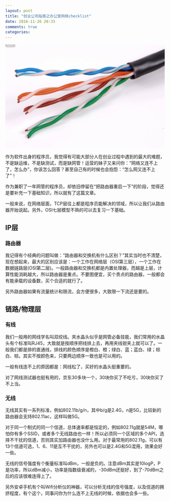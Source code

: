 ```yaml
---
layout: post
title: "创业公司指南之办公室网络checklist"
date: 2016-11-26 20:33
comments: true
categories: 
---
```


![](/images/posts/netwire.jpg)

作为软件出身的程序员，我觉得有可能大部分人在创业过程中遇到的最大的难题，不是缺运维，不是缺测试，而是缺网管！运营的妹子又来问你：“网络又连不上了，怎么办”，你该怎么回答？甚至自己有的时候也会抱怨：“怎么网又连不上了”！

作为兼职了一年网管的程序员，却依旧停留在“把路由器重启一下”的阶段，觉得还是要补充一下基础知识，所以就有了这篇文章。

<!--more-->

一般来说，在网络层面，TCP层往上都是程序员能解决的领域，所以让我们从路由器开始说起。另外，OSI七层模型不熟的可以去复习一下基础。

## IP层

### 路由器

我记得有个经典的问题叫做：“路由器和交换机有什么区别？”其实当时也不清楚，现在想起来，最大的区别应该是：一个工作在网络层（OSI第三层），一个工作在数据链路层(OSI第二层)。一般路由器和交换机都是内置处理器，而越是上层，计算性能消耗越大，所以路由器是重点。不要图便宜，买个贵点的路由器，一般都会有能承载的设备数，买个合适的就行了。

另外路由器如果有流量统计和限流，会方便很多，大致限一下流还是要的。

## 链路/物理层

### 有线

我们一般用的网线学名叫双绞线。夹水晶头似乎是网管必备技能，我们常用的水晶头有个标准叫RJ45，大致就是按顺序把线排上去，再用夹线钳夹上就可以了。一般我们都是排的直通线，排线的颜色顺序是橙白、橙；绿白、蓝；蓝白、绿；棕白、棕。其实不按颜色来，只要两边顺序一致也是可以用的。

一般有线连不上的原因都是：网线松了，买好的水晶头挺重要的。

对了网线测试器也挺有用的，京东30多块一个，30块你买了不吃亏，30块你买了不上当。

### 无线

无线其实有一系列标准，例如802.11b/g/n，其中b/g是2.4G，n是5G，比较新的路由器会支持802.11ac，这样叫做5G。

对于同一个制式的同一个信道，总体速率都是恒定的，例如802.11g就是54M，哪怕你有多个SSID，或者多个无线路由也一样！所以必须同一个区域的多个API，选择不干扰的信道，否则其实加路由器也没什么用。对于最常用的802.11g，可以有13个信道可选，1、6、11是互不干扰的，另外也可以是2.4G和5G混用，效果会好一些。

无线的信号强度有个衡量标准叫dBm，一般是负的。注意dBm其实是10logP，P是功率，所以dBm减小，功率是指数级衰减的，-30dBm还挺好，到了-70dBm之后的应该很难连得上了。

另外安卓手机有个叫Wifi分析仪的神器，可以分析无线的信号强度，以及信道的拥挤程度，有个这个，同事问你为什么连不上无线的时候，依据也会多一些。